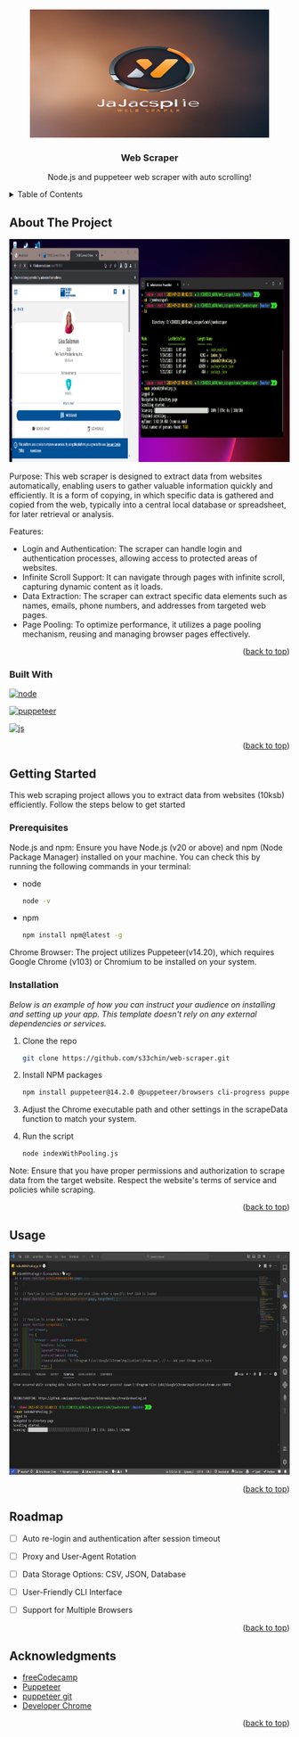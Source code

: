 <!-- Improved compatibility of back to top link: See: https://github.com/othneildrew/Best-README-Template/pull/73 -->
<a name="readme-top"></a>


<!-- PROJECT SHIELDS -->
<!--
*** I'm using markdown "reference style" links for readability.
*** Reference links are enclosed in brackets [ ] instead of parentheses ( ).
*** See the bottom of this document for the declaration of the reference variables
*** for contributors-url, forks-url, etc. This is an optional, concise syntax you may use.
*** https://www.markdownguide.org/basic-syntax/#reference-style-links
-->


<!-- PROJECT LOGO -->
<br />
<div align="center">
  <a href="https://github.com/s33chin/web-scraper">
    <img src="images/logo_hd.png" alt="Logo" width="430" height="230">
  </a>

  <h3 align="center">Web Scraper</h3>

  <p align="center">
    Node.js and puppeteer web scraper with auto scrolling!
  </p>
</div>



<!-- TABLE OF CONTENTS -->
<details>
  <summary>Table of Contents</summary>
  <ol>
    <li>
      <a href="#about-the-project">About The Project</a>
      <ul>
        <li><a href="#built-with">Built With</a></li>
      </ul>
    </li>
    <li>
      <a href="#getting-started">Getting Started</a>
      <ul>
        <li><a href="#prerequisites">Prerequisites</a></li>
        <li><a href="#installation">Installation</a></li>
      </ul>
    </li>
    <li><a href="#usage">Usage</a></li>
    <li><a href="#roadmap">Roadmap</a></li>
    <li><a href="#acknowledgments">Acknowledgments</a></li>
  </ol>
</details>



<!-- ABOUT THE PROJECT -->
## About The Project

<div align="center">
<img src="https://github.com/s33chin/web-scraper/blob/main/images/Screenshot%202023-07-23%20151911.png" alt="img" width="700" height="400">
</div>


Purpose: This web scraper is designed to extract data from websites automatically, enabling users to gather valuable information quickly and efficiently. It is a form of copying, in which specific data is gathered and copied from the web, typically into a central local database or spreadsheet, for later retrieval or analysis.

Features:
* Login and Authentication: The scraper can handle login and authentication processes, allowing access to protected areas of websites.
* Infinite Scroll Support: It can navigate through pages with infinite scroll, capturing dynamic content as it loads.
* Data Extraction: The scraper can extract specific data elements such as names, emails, phone numbers, and addresses from targeted web pages.
* Page Pooling: To optimize performance, it utilizes a page pooling mechanism, reusing and managing browser pages effectively.



<p align="right">(<a href="#readme-top">back to top</a>)</p>



### Built With


<p align="left"><a href="https://nodejs.org/en/" target="_blank" rel="noreferrer"><img src="https://www.vectorlogo.zone/logos/nodejs/nodejs-ar21.svg" alt="node" width="80" height="60"/></a></p><p align="left"><a href="https://pptr.dev/" target="_blank" rel="noreferrer"> <img src="https://www.vectorlogo.zone/logos/pptrdev/pptrdev-official.svg" alt="puppeteer" width="80" height="80"/></a></p><p align="left"><a href="https://www.ecma-international.org/" target="_blank" rel="noreferrer"><img src="https://www.vectorlogo.zone/logos/javascript/javascript-horizontal.svg" alt="js" width="180" height="60"/></a></p>

<p align="right">(<a href="#readme-top">back to top</a>)</p>



<!-- GETTING STARTED -->
## Getting Started

This web scraping project allows you to extract data from websites (10ksb) efficiently. Follow the steps below to get started

### Prerequisites

Node.js and npm: Ensure you have Node.js (v20 or above) and npm (Node Package Manager) installed on your machine. You can check this by running the following commands in your terminal:

* node
  ```sh
  node -v
  ```
* npm
  ```sh
  npm install npm@latest -g
  ```

Chrome Browser: The project utilizes Puppeteer(v14.20), which requires Google Chrome (v103) or Chromium to be installed on your system.

### Installation

_Below is an example of how you can instruct your audience on installing and setting up your app. This template doesn't rely on any external dependencies or services._


1. Clone the repo
   ```sh
   git clone https://github.com/s33chin/web-scraper.git
   ```
2. Install NPM packages
   ```sh
   npm install puppeteer@14.2.0 @puppeteer/browsers cli-progress puppeteer-core   
   ```
3. Adjust the Chrome executable path and other settings in the scrapeData     function to match your system.

4. Run the script
   ```sh
   node indexWithPooling.js
   ```  

Note: Ensure that you have proper permissions and authorization to scrape data from the target website. Respect the website's terms of service and policies while scraping.

<p align="right">(<a href="#readme-top">back to top</a>)</p>



<!-- USAGE EXAMPLES -->
## Usage
<p align="center">
  <img width="700" height="400 align="center" src="https://github.com/s33chin/web-scraper/blob/main/images/Screenshot%202023-07-22%20120334.png" alt="demo"/>
</p>


<p align="right">(<a href="#readme-top">back to top</a>)</p>



<!-- ROADMAP -->
## Roadmap

- [ ] Auto re-login and authentication after session timeout
- [ ] Proxy and User-Agent Rotation
- [ ] Data Storage Options: CSV, JSON, Database
- [ ] User-Friendly CLI Interface
- [ ] Support for Multiple Browsers


<p align="right">(<a href="#readme-top">back to top</a>)</p>


<!-- ACKNOWLEDGMENTS -->
## Acknowledgments


* [freeCodecamp](https://www.freecodecamp.org/news/web-scraping-in-javascript-with-puppeteer/)
* [Puppeteer](https://pptr.dev/)
* [puppeteer git](https://github.com/puppeteer/puppeteer)
* [Developer Chrome](https://developer.chrome.com/docs/puppeteer/)


<p align="right">(<a href="#readme-top">back to top</a>)</p>



<!-- MARKDOWN LINKS & IMAGES -->
<!-- https://www.markdownguide.org/basic-syntax/#reference-style-links -->
[contributors-shield]: https://img.shields.io/github/contributors/othneildrew/Best-README-Template.svg?style=for-the-badge
[contributors-url]: https://github.com/othneildrew/Best-README-Template/graphs/contributors
[forks-shield]: https://img.shields.io/github/forks/othneildrew/Best-README-Template.svg?style=for-the-badge
[forks-url]: https://github.com/othneildrew/Best-README-Template/network/members
[stars-shield]: https://img.shields.io/github/stars/othneildrew/Best-README-Template.svg?style=for-the-badge
[stars-url]: https://github.com/othneildrew/Best-README-Template/stargazers
[issues-shield]: https://img.shields.io/github/issues/othneildrew/Best-README-Template.svg?style=for-the-badge
[issues-url]: https://github.com/othneildrew/Best-README-Template/issues
[license-shield]: https://img.shields.io/github/license/othneildrew/Best-README-Template.svg?style=for-the-badge
[license-url]: https://github.com/othneildrew/Best-README-Template/blob/master/LICENSE.txt
[linkedin-shield]: https://img.shields.io/badge/-LinkedIn-black.svg?style=for-the-badge&logo=linkedin&colorB=555
[linkedin-url]: https://linkedin.com/in/othneildrew
[product-screenshot]: <img src="images/screenshot.png" alt="Logo" width="130" height="130">
